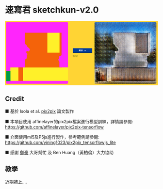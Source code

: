 # 速寫君 sketchkun-v2.0

<img src="readme img/22.PNG" width="900px"/>

## Credit

■ 基於  Isola et al. [pix2pix](https://phillipi.github.io/pix2pix/) 論文製作 

■ 本項目使用 affinelayer的pix2pix檔案進行模型訓練，詳情請參閱: https://github.com/affinelayer/pix2pix-tensorflow

■ 介面使用ml5及P5js進行製作，參考範例請參閱: https://github.com/yining1023/pix2pix_tensorflowjs_lite

■ 感謝 [鄭豪](https://www.zhihu.com/people/HowardZhengDS) 大哥幫忙 及 Ben Huang（黃柏倫）大力協助

## 教學

近期補上....

